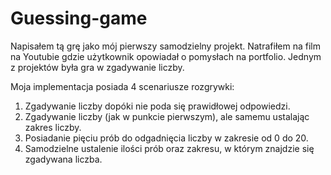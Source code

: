 # Guessing-game

Napisałem tą grę jako mój pierwszy samodzielny projekt. Natrafiłem na film na Youtubie gdzie użytkownik opowiadał o pomysłach na portfolio. Jednym z projektów była gra w zgadywanie liczby.

Moja implementacja posiada 4 scenariusze rozgrywki:

1. Zgadywanie liczby dopóki nie poda się prawidłowej odpowiedzi.
2. Zgadywanie liczby (jak w punkcie pierwszym), ale samemu ustalając zakres liczby.
3. Posiadanie pięciu prób do odgadnięcia liczby w zakresie od 0 do 20.
4. Samodzielne ustalenie ilości prób oraz zakresu, w którym znajdzie się zgadywana liczba.
